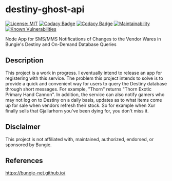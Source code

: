 # destiny-ghost-api

[![License: MIT](https://img.shields.io/badge/License-MIT-yellow.svg)](https://opensource.org/licenses/MIT)
[![Codacy Badge](https://api.codacy.com/project/badge/Grade/eb80d748233e4f0c836a329ddb390be4)](https://app.codacy.com/manual/chrispaskvan/destiny-ghost-api?utm_source=github.com&utm_medium=referral&utm_content=chrispaskvan/destiny-ghost-api&utm_campaign=Badge_Grade_Dashboard)
[![Codacy Badge](https://api.codacy.com/project/badge/Coverage/f3739ef16c3a4c9d9ad08423744fa5d3)](https://www.codacy.com/manual/chrispaskvan/destiny-ghost-api?utm_source=github.com&utm_medium=referral&utm_content=chrispaskvan/destiny-ghost-api&utm_campaign=Badge_Coverage)
[![Maintainability](https://api.codeclimate.com/v1/badges/da028fbc47cd8718e45b/maintainability)](https://codeclimate.com/github/chrispaskvan/destiny-ghost-api/maintainability)
[![Known Vulnerabilities](https://snyk.io/test/github/chrispaskvan/destiny-ghost-api/badge.svg)](https://snyk.io/test/github/chrispaskvan/destiny-ghost-api)

Node App for SMS/MMS Notifications of Changes to the Vendor Wares in Bungie's Destiny and On-Demand Database Queries

## Description

This project is a work in progress. I eventually intend to release an app for registering with this service. The problem this project intends to solve is to provide a quick and convenient way for users to query the Destiny database through short messages. For example, "Thorn" returns "Thorn Exotic Primary Hand Cannon". In addition, the service can also notify gamers who may not log on to Destiny on a daily basis, updates as to what items come up for sale when vendors refresh their stock. So for example when Xur finally sells that Gjallarhorn you've been dying for, you don't miss it.

## Disclaimer

This project is not affiliated with, maintained, authorized, endorsed, or sponsored by Bungie.

## References
https://bungie-net.github.io/
